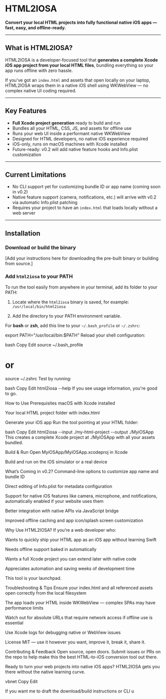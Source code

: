 # HTML2IOSA

**Convert your local HTML projects into fully functional native iOS apps — fast, easy, and offline-ready.**

---

## What is HTML2IOSA?

HTML2IOSA is a developer-focused tool that **generates a complete Xcode iOS app project from your local HTML files**, bundling everything so your app runs offline with zero hassle.

If you’ve got an `index.html` and assets that open locally on your laptop, HTML2IOSA wraps them in a native iOS shell using WKWebView — no complex native UI coding required.

---

## Key Features

- **Full Xcode project generation** ready to build and run  
- Bundles all your HTML, CSS, JS, and assets for offline use  
- Runs your web UI inside a performant native WKWebView  
- Designed for HTML developers, no native iOS experience required  
- iOS-only, runs on macOS machines with Xcode installed  
- Future-ready: v0.2 will add native feature hooks and Info.plist customization  

---

## Current Limitations

- No CLI support yet for customizing bundle ID or app name (coming soon in v0.2)  
- Native feature support (camera, notifications, etc.) will arrive with v0.2 via automatic Info.plist patching  
- Requires your project to have an `index.html` that loads locally without a web server  

---

## Installation

### Download or build the binary

[Add your instructions here for downloading the pre-built binary or building from source.]

### Add `html2iosa` to your PATH

To run the tool easily from anywhere in your terminal, add its folder to your PATH:

1. Locate where the `html2iosa` binary is saved, for example: `/usr/local/bin/html2iosa`

2. Add the directory to your PATH environment variable.

For **bash** or **zsh**, add this line to your `~/.bash_profile` or `~/.zshrc`:

export PATH="/usr/local/bin:$PATH"
Reload your shell configuration:

bash
Copy
Edit
source ~/.bash_profile
# or
source ~/.zshrc
Test by running:

bash
Copy
Edit
html2iosa --help
If you see usage information, you're good to go.

How to Use
Prerequisites
macOS with Xcode installed

Your local HTML project folder with index.html

Generate your iOS app
Run the tool pointing at your HTML folder:

bash
Copy
Edit
html2iosa --input ./my-html-project --output ./MyiOSApp
This creates a complete Xcode project at ./MyiOSApp with all your assets bundled.

Build & Run
Open MyiOSApp/MyiOSApp.xcodeproj in Xcode

Build and run on the iOS simulator or a real device

What’s Coming in v0.2?
Command-line options to customize app name and bundle ID

Direct editing of Info.plist for metadata configuration

Support for native iOS features like camera, microphone, and notifications, automatically enabled if your website uses them

Better integration with native APIs via JavaScript bridge

Improved offline caching and app icon/splash screen customization

Why Use HTML2IOSA?
If you’re a web developer who:

Wants to quickly ship your HTML app as an iOS app without learning Swift

Needs offline support baked in automatically

Wants a full Xcode project you can extend later with native code

Appreciates automation and saving weeks of development time

This tool is your launchpad.

Troubleshooting & Tips
Ensure your index.html and all referenced assets open correctly from the local filesystem

The app loads your HTML inside WKWebView — complex SPAs may have performance limits

Watch out for absolute URLs that require network access if offline use is essential

Use Xcode logs for debugging native or WebView issues

License
MIT — use it however you want, improve it, break it, share it.

Contributing & Feedback
Open source, open doors. Submit issues or PRs on the repo to help make this the best HTML-to-iOS conversion tool out there.

Ready to turn your web projects into native iOS apps? HTML2IOSA gets you there without the native learning curve.

vbnet
Copy
Edit

If you want me to draft the download/build instructions or CLI u
